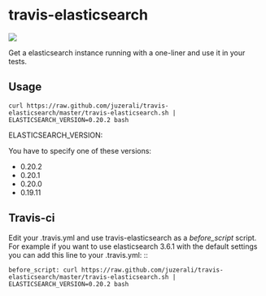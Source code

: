 # travis-elasticsearch


[![](https://secure.travis-ci.org/lbdremy/travis-elasticsearch.png)](http://travis-ci.org/#!/lbdremy/travis-elasticsearch)

Get a elasticsearch instance running with a one-liner and use it in your tests.


## Usage

```
curl https://raw.github.com/juzerali/travis-elasticsearch/master/travis-elasticsearch.sh | ELASTICSEARCH_VERSION=0.20.2 bash
```

ELASTICSEARCH_VERSION:

You have to specify one of these versions:

- 0.20.2
- 0.20.1
- 0.20.0
- 0.19.11


## Travis-ci

Edit your .travis.yml and use travis-elasticsearch as a *before_script* script. 
For example if you want to use elasticsearch 3.6.1 with the default settings you can add this
line to your .travis.yml: ::

```
before_script: curl https://raw.github.com/juzerali/travis-elasticsearch/master/travis-elasticsearch.sh | ELASTICSEARCH_VERSION=0.20.2 bash
```
